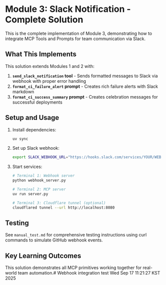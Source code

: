 # Module 3: Slack Notification - Complete Solution

This is the complete implementation of Module 3, demonstrating how to integrate MCP Tools and Prompts for team communication via Slack.

## What This Implements

This solution extends Modules 1 and 2 with:

1. **`send_slack_notification` tool** - Sends formatted messages to Slack via webhook with proper error handling
2. **`format_ci_failure_alert` prompt** - Creates rich failure alerts with Slack markdown
3. **`format_ci_success_summary` prompt** - Creates celebration messages for successful deployments

## Setup and Usage

1. Install dependencies:
   ```bash
   uv sync
   ```

2. Set up Slack webhook:
   ```bash
   export SLACK_WEBHOOK_URL="https://hooks.slack.com/services/YOUR/WEBHOOK/URL"
   ```

3. Start services:
   ```bash
   # Terminal 1: Webhook server
   python webhook_server.py
   
   # Terminal 2: MCP server
   uv run server.py
   
   # Terminal 3: Cloudflare tunnel (optional)
   cloudflared tunnel --url http://localhost:8080
   ```

## Testing

See `manual_test.md` for comprehensive testing instructions using curl commands to simulate GitHub webhook events.

## Key Learning Outcomes

This solution demonstrates all MCP primitives working together for real-world team automation.# Webhook integration test Wed Sep 17 11:21:27 KST 2025
